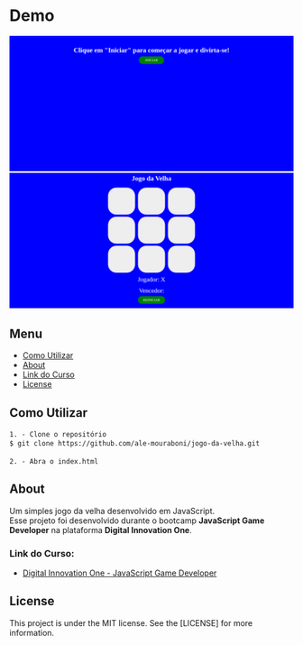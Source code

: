 # Demo
![Demo](readme/demo.png)
![Demo](readme/demo-2.png)

## Menu
* [Como Utilizar](#Como-Utilizar)
* [About](#About)
* [Link do Curso](#Link-do-Curso)
* [License](#License)

## Como Utilizar
```
1. - Clone o repositório
$ git clone https://github.com/ale-mouraboni/jogo-da-velha.git

2. - Abra o index.html
```

## About
Um simples jogo da velha desenvolvido em JavaScript.  
Esse projeto foi desenvolvido durante o bootcamp **JavaScript Game Developer** na plataforma **Digital Innovation One**.

### Link do Curso:

* [Digital Innovation One - JavaScript Game Developer](https://digitalinnovation.one/)

## License
This project is under the MIT license. See the [LICENSE] for more information.

